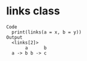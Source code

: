 # links class

    Code
      print(links(a = x, b = y))
    Output
      <links[2]>
           a      b 
      a -> b b -> c 

